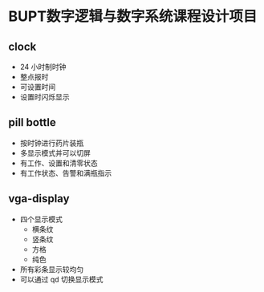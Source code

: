 # BUPT数字逻辑与数字系统课程设计项目

## clock

- 24 小时制时钟
- 整点报时
- 可设置时间
- 设置时闪烁显示

## pill bottle

- 按时钟进行药片装瓶
- 多显示模式并可以切屏
- 有工作、设置和清零状态
- 有工作状态、告警和满瓶指示

## vga-display

- 四个显示模式
  - 横条纹
  - 竖条纹
  - 方格
  - 纯色
- 所有彩条显示较均匀
- 可以通过 qd 切换显示模式
